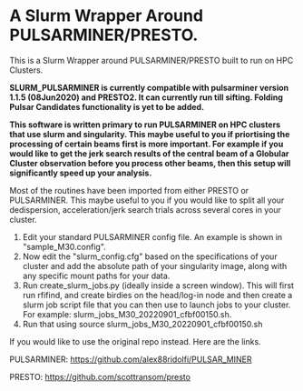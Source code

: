 # **A Slurm Wrapper Around PULSARMINER/PRESTO.**


This is a Slurm Wrapper around PULSARMINER/PRESTO built to run on HPC Clusters. 



**SLURM_PULSARMINER is currently compatible with pulsarminer version 1.1.5 (08Jun2020) and PRESTO2. It can currently run till sifting. Folding Pulsar Candidates functionality is yet to be added.**


**This software is written primary to run PULSARMINER on HPC clusters that use slurm and singularity. This maybe useful to you if priortising the processing of certain beams first is more important. For example if you would like to get the jerk search results of the central beam of a Globular Cluster observation before you process other beams, then this setup will significantly speed up your analysis.** 

Most of the routines have been imported from either PRESTO or PULSARMINER. This maybe useful to you if you would like to split all your dedispersion, acceleration/jerk search trials across several cores in your cluster.

1. Edit your standard PULSARMINER config file. An example is shown in "sample_M30.config". 
2. Now edit the "slurm_config.cfg" based on the specifications of your cluster and add the absolute path of your singularity image, along with any specific mount paths for your data.
3. Run create_slurm_jobs.py (ideally inside a screen window). This will first run rfifind, and create birdies on the head/log-in node and then create a slurm job script file that you can then use to launch jobs to your cluster. For example: slurm_jobs_M30_20220901_cfbf00150.sh.
4. Run that using source slurm_jobs_M30_20220901_cfbf00150.sh


If you would like to use the original repo instead. Here are the links.


PULSARMINER: https://github.com/alex88ridolfi/PULSAR_MINER 


PRESTO: https://github.com/scottransom/presto
